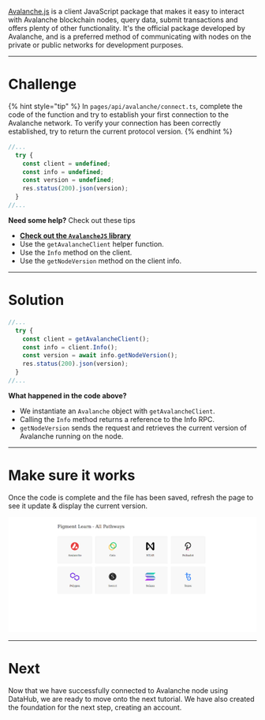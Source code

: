 [Avalanche.js](https://github.com/ava-labs/avalanchejs) is a client JavaScript package that makes it easy to interact with Avalanche blockchain nodes, query data, submit transactions and offers plenty of other functionality. It's the official package developed by Avalanche, and is a preferred method of communicating with nodes on the private or public networks for development purposes.

------------------------

# Challenge

{% hint style="tip" %}
In `pages/api/avalanche/connect.ts`, complete the code of the function and try to establish your first connection to the Avalanche network. To verify your connection has been correctly established, try to return the current protocol version.
{% endhint %}

```typescript
//...
  try {
    const client = undefined;
    const info = undefined;
    const version = undefined;
    res.status(200).json(version);
  }
//...
```

**Need some help?** Check out these tips
* [**Check out the `AvalancheJS` library**](https://github.com/ava-labs/avalanchejs)
* Use the `getAvalancheClient` helper function.
* Use the `Info` method on the client.
* Use the `getNodeVersion` method on the client info.

------------------------

# Solution

```typescript
//...
  try {
    const client = getAvalancheClient();
    const info = client.Info();
    const version = await info.getNodeVersion();
    res.status(200).json(version);
  }
//...
```

**What happened in the code above?**
* We instantiate an `Avalanche` object with `getAvalancheClient`.
* Calling the `Info` method returns a reference to the Info RPC.
* `getNodeVersion` sends the request and retrieves the current version of Avalanche running on the node.

------------------------

# Make sure it works

Once the code is complete and the file has been saved, refresh the page to see it update & display the current version.

![](../../../.gitbook/assets/pathways/avalanche/avalanche-connect.gif)

-------------------------

# Next

Now that we have successfully connected to Avalanche node using DataHub, we are ready to move onto the next tutorial. We have also created the foundation for the next step, creating an account.

